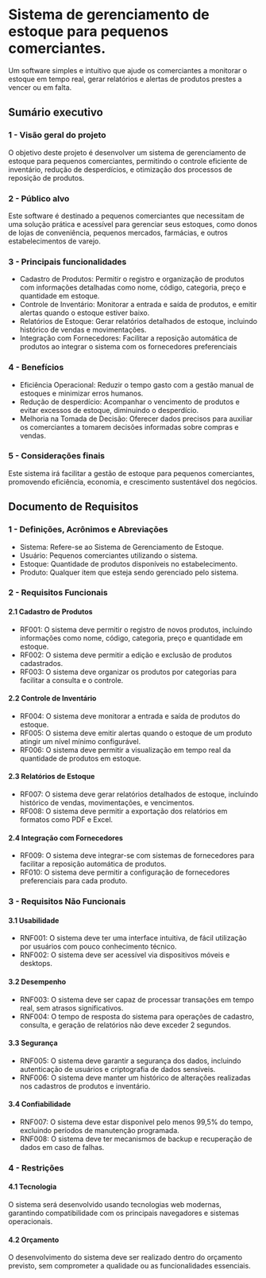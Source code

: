 # Sistema de gerenciamento de estoque para pequenos comerciantes.

Um software simples e intuitivo que ajude os comerciantes a  monitorar o estoque em tempo real, gerar relatórios e alertas de produtos prestes a vencer ou em falta.


## Sumário executivo


### 1 - Visão geral do projeto 

O objetivo deste projeto é desenvolver um sistema de gerenciamento de estoque para pequenos comerciantes, permitindo o controle eficiente de inventário, redução de desperdícios, e otimização dos processos de reposição de produtos.


### 2 - Público alvo

Este software é destinado a pequenos comerciantes que necessitam de uma solução prática e acessível para gerenciar seus estoques, como donos de lojas de conveniência, pequenos mercados, farmácias, e outros estabelecimentos de varejo.


### 3 - Principais funcionalidades

- Cadastro de Produtos: Permitir o registro e organização de produtos com informações detalhadas como nome, código, categoria, preço e quantidade em estoque.
- Controle de Inventário: Monitorar a entrada e saída de produtos, e emitir alertas quando o estoque estiver baixo.
- Relatórios de Estoque: Gerar relatórios detalhados de estoque, incluindo histórico de vendas e movimentações.
- Integração com Fornecedores: Facilitar a reposição automática de produtos ao integrar o sistema com os fornecedores preferenciais


### 4 - Benefícios

- Eficiência Operacional: Reduzir o tempo gasto com a gestão manual de estoques e minimizar erros humanos.
- Redução de desperdício: Acompanhar o vencimento de produtos e evitar excessos de estoque, diminuindo o desperdício.
- Melhoria na Tomada de Decisão: Oferecer dados precisos para auxiliar os comerciantes a tomarem decisões informadas sobre compras e vendas.


### 5 - Considerações finais

Este sistema irá facilitar a gestão de estoque para pequenos comerciantes, promovendo eficiência, economia, e crescimento sustentável dos negócios.


## Documento de Requisitos

### 1 - Definições, Acrônimos e Abreviações

- Sistema: Refere-se ao Sistema de Gerenciamento de Estoque.
- Usuário: Pequenos comerciantes utilizando o sistema.
- Estoque: Quantidade de produtos disponíveis no estabelecimento.
- Produto: Qualquer item que esteja sendo gerenciado pelo sistema.


### 2 - Requisitos Funcionais

#### 2.1 Cadastro de Produtos

- RF001: O sistema deve permitir o registro de novos produtos, incluindo informações como nome, código, categoria, preço e quantidade em estoque.
- RF002: O sistema deve permitir a edição e exclusão de produtos cadastrados.
- RF003: O sistema deve organizar os produtos por categorias para facilitar a consulta e o controle.


#### 2.2 Controle de Inventário

- RF004: O sistema deve monitorar a entrada e saída de produtos do estoque.
- RF005: O sistema deve emitir alertas quando o estoque de um produto atingir um nível mínimo configurável.
- RF006: O sistema deve permitir a visualização em tempo real da quantidade de produtos em estoque.


#### 2.3 Relatórios de Estoque

- RF007: O sistema deve gerar relatórios detalhados de estoque, incluindo histórico de vendas, movimentações, e vencimentos.
- RF008: O sistema deve permitir a exportação dos relatórios em formatos como PDF e Excel.


#### 2.4 Integração com Fornecedores

- RF009: O sistema deve integrar-se com sistemas de fornecedores para facilitar a reposição automática de produtos.
- RF010: O sistema deve permitir a configuração de fornecedores preferenciais para cada produto.


### 3 - Requisitos Não Funcionais

#### 3.1 Usabilidade

- RNF001: O sistema deve ter uma interface intuitiva, de fácil utilização por usuários com pouco conhecimento técnico.
- RNF002: O sistema deve ser acessível via dispositivos móveis e desktops.


#### 3.2 Desempenho

- RNF003: O sistema deve ser capaz de processar transações em tempo real, sem atrasos significativos.
- RNF004: O tempo de resposta do sistema para operações de cadastro, consulta, e geração de relatórios não deve exceder 2 segundos.


#### 3.3 Segurança

- RNF005: O sistema deve garantir a segurança dos dados, incluindo autenticação de usuários e criptografia de dados sensíveis.
- RNF006: O sistema deve manter um histórico de alterações realizadas nos cadastros de produtos e inventário.


#### 3.4 Confiabilidade

- RNF007: O sistema deve estar disponível pelo menos 99,5% do tempo, excluindo períodos de manutenção programada.
- RNF008: O sistema deve ter mecanismos de backup e recuperação de dados em caso de falhas.

### 4 - Restrições

#### 4.1 Tecnologia

O sistema será desenvolvido usando tecnologias web modernas, garantindo compatibilidade com os principais navegadores e sistemas operacionais.


#### 4.2 Orçamento

O desenvolvimento do sistema deve ser realizado dentro do orçamento previsto, sem comprometer a qualidade ou as funcionalidades essenciais.
